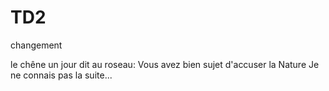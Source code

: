 # TD2
changement

le chêne un jour dit au roseau:
Vous avez bien sujet d'accuser la Nature
Je ne connais pas la suite...
